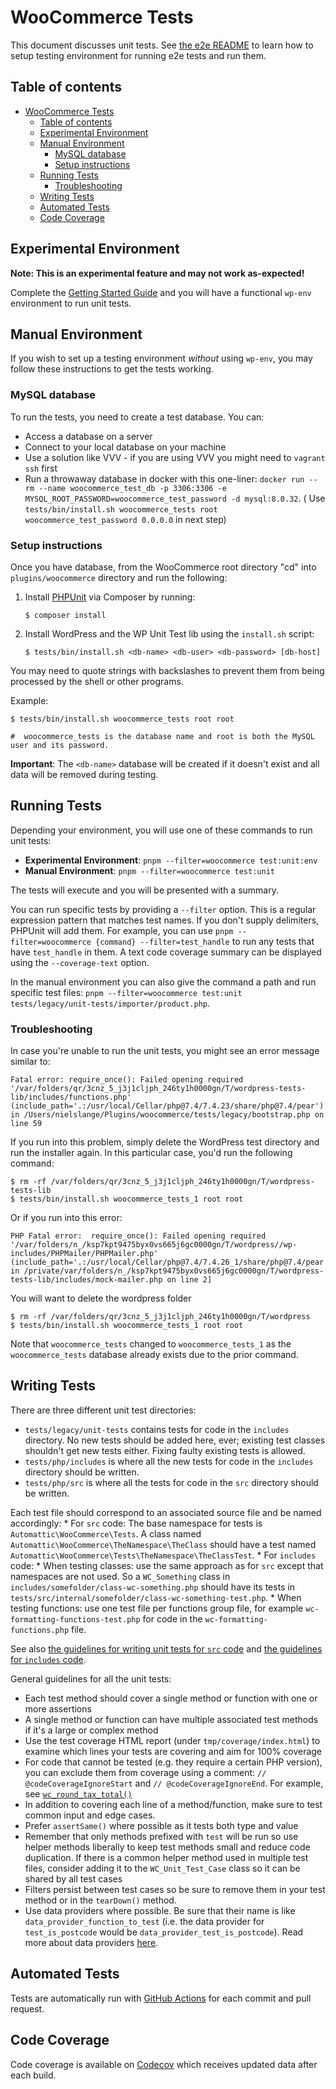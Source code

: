 # WooCommerce Tests

This document discusses unit tests. See [the e2e README](https://github.com/woocommerce/woocommerce/blob/trunk/plugins/woocommerce/tests/e2e/README.md) to learn how to setup testing environment for running e2e tests and run them.

## Table of contents

- [WooCommerce Tests](#woocommerce-tests)
    - [Table of contents](#table-of-contents)
    - [Experimental Environment](#experimental-setup)
    - [Manual Environment](#manual-setup)
        - [MySQL database](#mysql-database)
        - [Setup instructions](#setup-instructions)
    - [Running Tests](#running-tests)
        - [Troubleshooting](#troubleshooting)
    - [Writing Tests](#writing-tests)
    - [Automated Tests](#automated-tests)
    - [Code Coverage](#code-coverage)

## Experimental Environment

**Note: This is an experimental feature and may not work as-expected!**

Complete the [Getting Started Guide](https://github.com/woocommerce/woocommerce/tree/trunk/plugins/woocommerce#getting-started) and you will have a functional `wp-env` environment to run unit tests.

## Manual Environment

If you wish to set up a testing environment _without_ using `wp-env`, you may follow these instructions to get the tests working.

### MySQL database

To run the tests, you need to create a test database. You can:
- Access a database on a server
- Connect to your local database on your machine
- Use a solution like VVV - if you are using VVV you might need to `vagrant ssh` first
- Run a throwaway database in docker with this one-liner: `docker run --rm --name woocommerce_test_db -p 3306:3306 -e MYSQL_ROOT_PASSWORD=woocommerce_test_password -d mysql:8.0.32`. ( Use `tests/bin/install.sh woocommerce_tests root woocommerce_test_password 0.0.0.0` in next step)

### Setup instructions

Once you have database, from the WooCommerce root directory "cd" into `plugins/woocommerce` directory and run the following:

1. Install [PHPUnit](http://phpunit.de/) via Composer by running:
    ```
    $ composer install
    ```

2. Install WordPress and the WP Unit Test lib using the `install.sh` script:
    ```
    $ tests/bin/install.sh <db-name> <db-user> <db-password> [db-host]
    ```

You may need to quote strings with backslashes to prevent them from being processed by the shell or other programs.

Example:

    $ tests/bin/install.sh woocommerce_tests root root

    #  woocommerce_tests is the database name and root is both the MySQL user and its password.

**Important**: The `<db-name>` database will be created if it doesn't exist and all data will be removed during testing.

## Running Tests

Depending your environment, you will use one of these commands to run unit tests:

- **Experimental Environment**: `pnpm --filter=woocommerce test:unit:env`
- **Manual Environment**: `pnpm --filter=woocommerce test:unit`

The tests will execute and you will be presented with a summary.

You can run specific tests by providing a `--filter` option. This is a regular expression pattern that matches test names. If you don't supply delimiters, PHPUnit will add them. For example, you can use `pnpm --filter=woocommerce {command} --filter=test_handle` to run any tests that have `test_handle` in them. A text code coverage summary can be displayed using the `--coverage-text` option.

In the manual environment you can also give the command a path and run specific test files: `pnpm --filter=woocommerce test:unit tests/legacy/unit-tests/importer/product.php`.

### Troubleshooting

In case you're unable to run the unit tests, you might see an error message similar to:

```
Fatal error: require_once(): Failed opening required '/var/folders/qr/3cnz_5_j3j1cljph_246ty1h0000gn/T/wordpress-tests-lib/includes/functions.php' (include_path='.:/usr/local/Cellar/php@7.4/7.4.23/share/php@7.4/pear') in /Users/nielslange/Plugins/woocommerce/tests/legacy/bootstrap.php on line 59
```

If you run into this problem, simply delete the WordPress test directory and run the installer again. In this particular case, you'd run the following command:

```
$ rm -rf /var/folders/qr/3cnz_5_j3j1cljph_246ty1h0000gn/T/wordpress-tests-lib
$ tests/bin/install.sh woocommerce_tests_1 root root
```

Or if you run into this error:

```
PHP Fatal error:  require_once(): Failed opening required '/var/folders/n_/ksp7kpt9475byx0vs665j6gc0000gn/T/wordpress//wp-includes/PHPMailer/PHPMailer.php' (include_path='.:/usr/local/Cellar/php@7.4/7.4.26_1/share/php@7.4/pear') in /private/var/folders/n_/ksp7kpt9475byx0vs665j6gc0000gn/T/wordpress-tests-lib/includes/mock-mailer.php on line 2]
```

You will want to delete the wordpress folder

```
$ rm -rf /var/folders/qr/3cnz_5_j3j1cljph_246ty1h0000gn/T/wordpress
$ tests/bin/install.sh woocommerce_tests_1 root root
```

Note that `woocommerce_tests` changed to `woocommerce_tests_1` as the `woocommerce_tests` database already exists due to the prior command.

## Writing Tests

There are three different unit test directories:

- `tests/legacy/unit-tests` contains tests for code in the `includes` directory. No new tests should be added here, ever; existing test classes shouldn't get new tests either. Fixing faulty existing tests is allowed.
- `tests/php/includes` is where all the new tests for code in the `includes` directory should be written.
- `tests/php/src` is where all the tests for code in the `src` directory should be written.

Each test file should correspond to an associated source file and be named accordingly:
    * For `src` code: The base namespace for tests is `Automattic\WooCommerce\Tests`. A class named `Automattic\WooCommerce\TheNamespace\TheClass` should have a test named `Automattic\WooCommerce\Tests\TheNamespace\TheClassTest`.
    * For `includes` code:
        * When testing classes: use the same approach as for `src` except that namespaces are not used. So a `WC_Something` class in `includes/somefolder/class-wc-something.php` should have its tests in `tests/src/internal/somefolder/class-wc-something-test.php`.
        * When testing functions: use one test file per functions group file, for example `wc-formatting-functions-test.php` for code in the `wc-formatting-functions.php` file.


See also [the guidelines for writing unit tests for `src` code](https://github.com/woocommerce/woocommerce/tree/trunk/plugins/woocommerce/src/README.md#writing-unit-tests) and [the guidelines for `includes` code](https://github.com/woocommerce/woocommerce/tree/trunk/plugins/woocommerce/includes/README.md#writing-unit-tests).

General guidelines for all the unit tests:

* Each test method should cover a single method or function with one or more assertions
* A single method or function can have multiple associated test methods if it's a large or complex method
* Use the test coverage HTML report (under `tmp/coverage/index.html`) to examine which lines your tests are covering and aim for 100% coverage
* For code that cannot be tested (e.g. they require a certain PHP version), you can exclude them from coverage using a comment: `// @codeCoverageIgnoreStart` and `// @codeCoverageIgnoreEnd`. For example, see [`wc_round_tax_total()`](https://github.com/woocommerce/woocommerce/blob/35f83867736713955fa2c4f463a024578bb88795/includes/wc-formatting-functions.php#L208-L219)
* In addition to covering each line of a method/function, make sure to test common input and edge cases.
* Prefer `assertSame()` where possible as it tests both type and value
* Remember that only methods prefixed with `test` will be run so use helper methods liberally to keep test methods small and reduce code duplication. If there is a common helper method used in multiple test files, consider adding it to the `WC_Unit_Test_Case` class so it can be shared by all test cases
* Filters persist between test cases so be sure to remove them in your test method or in the `tearDown()` method.
* Use data providers where possible. Be sure that their name is like `data_provider_function_to_test` (i.e. the data provider for `test_is_postcode` would be `data_provider_test_is_postcode`). Read more about data providers [here](https://phpunit.de/manual/current/en/writing-tests-for-phpunit.html#writing-tests-for-phpunit.data-providers).

## Automated Tests

Tests are automatically run with [GitHub Actions](https://github.com/woocommerce/woocommerce/actions/workflows/ci.yml) for each commit and pull request.

## Code Coverage

Code coverage is available on [Codecov](https://codecov.io/gh/woocommerce/woocommerce/) which receives updated data after each build.
